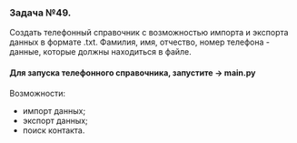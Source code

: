 ### Задача №49.
Создать телефонный справочник с
возможностью импорта и экспорта данных в
формате .txt. Фамилия, имя, отчество, номер
телефона - данные, которые должны находиться
в файле.

#### Для запуска телефонного справочника, запустите -> main.py

Возможности:

- импорт данных;
- экспорт данных;
- поиск контакта.
